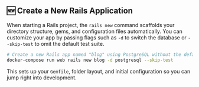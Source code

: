 ## 🆕 Create a New Rails Application
When starting a Rails project, the `rails new` command scaffolds your directory structure, gems, and configuration files automatically. You can customize your app by passing flags such as `-d` to switch the database or `--skip-test` to omit the default test suite.

```bash
# Create a new Rails app named "blog" using PostgreSQL without the default Test::Unit suite
docker-compose run web rails new blog -d postgresql --skip-test
```  
This sets up your `Gemfile`, folder layout, and initial configuration so you can jump right into development.